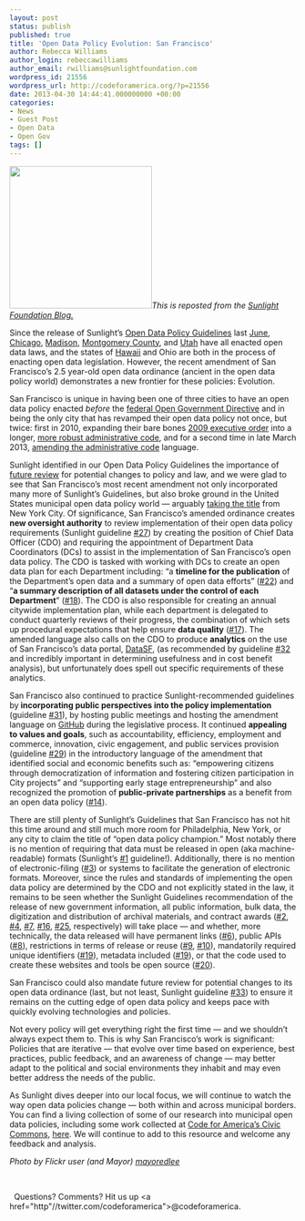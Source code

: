 ```yaml
---
layout: post
status: publish
published: true
title: 'Open Data Policy Evolution: San Francisco'
author: Rebecca Williams
author_login: rebeccawilliams
author_email: rwilliams@sunlightfoundation.com
wordpress_id: 21556
wordpress_url: http://codeforamerica.org/?p=21556
date: 2013-04-30 14:44:41.000000000 +00:00
categories:
- News
- Guest Post
- Open Data
- Open Gov
tags: []
---
```

<img class="alignleft" title="Ed Lee" src="http://assets.sunlightfoundation.com.s3.amazonaws.com/blog/muni/SF%20open%20data%20policy.jpg" alt="" width="250" /><em>This is reposted from the <a href="http://sunlightfoundation.com/blog/2013/04/25/open-data-policy-evolution-san-francisco/">Sunlight Foundation Blog.</a></em>
<p dir="ltr">Since the release of Sunlight’s <a href="http://sunlightfoundation.com/policy/opendata/">Open Data Policy Guidelines</a> last <a href="http://sunlightfoundation.com/blog/2012/06/29/open-data-policy-guidelines/">June</a>, <a href="http://www.cityofchicago.org/city/en/narr/foia/open_data_executiveorder.html">Chicago</a>, <a href="http://madison.legistar.com/ViewReport.ashx?M=R&amp;N=Text&amp;GID=205&amp;ID=1201083&amp;GUID=2EC21911-798D-4499-BFAF-96BDACBCD8C7&amp;Title=Legislation+Text">Madison</a>, <a href="http://sunlightfoundation.com/blog/2012/12/04/montgomery-countys-new-open-data-bill/">Montgomery County</a>, and <a href="http://sunlightfoundation.com/blog/2013/03/13/a-look-at-utahs-future-in-open-data/">Utah</a> have all enacted open data laws, and the states of <a href="https://scout.sunlightfoundation.com/item/state_bill/HIB00009496">Hawaii</a> and Ohio are both in the process of enacting open data legislation. However, the recent amendment of San Francisco’s 2.5 year-old open data ordinance (ancient in the open data policy world) demonstrates a new frontier for these policies: Evolution.</p>
<p dir="ltr">San Francisco is unique in having been one of three cities to have an open data policy enacted <em>before</em> the <a href="http://www.whitehouse.gov/open/documents/open-government-directive">federal Open Government Directive</a> and in being the only city that has revamped their open data policy not once, but twice: first in 2010, expanding their bare bones <a href="http://sfmayor.org/ftp/archive/209.126.225.7/executive-directive-09-06-open-data/index.html">2009 executive order</a> into a longer, <a href="http://www.sfbos.org/ftp/uploadedfiles/bdsupvrs/bosagendas/materials/bag110910_101155.pdf">more robust administrative code</a>, and for a second time in late March 2013, <a href="http://sfbos.org/ftp/uploadedfiles/bdsupvrs/committees/materials/gao_032813_121017.pdf">amending the administrative code</a> language.</p>
<p dir="ltr">Sunlight identified in our Open Data Policy Guidelines the importance of <a href="http://sunlightfoundation.com/policy/opendata/#open-to-review">future review</a> for potential changes to policy and law, and we were glad to see that San Francisco’s most recent amendment not only incorporated many more of Sunlight’s Guidelines, but also broke ground in the United States municipal open data policy world — arguably <a href="http://techpresident.com/news/23647/innovator-san-francisco-now-plays-catch-proposed-open-data-law">taking the title</a> from New York City. Of significance, San Francisco’s amended ordinance creates <strong>new oversight authority</strong> to review implementation of their open data policy requirements (Sunlight guideline <a href="http://sunlightfoundation.com/policy/opendata/#oversight-authority">#27</a>) by creating the position of Chief Data Officer (CDO) and requiring the appointment of Department Data Coordinators (DCs) to assist in the implementation of San Francisco’s open data policy. The CDO is tasked with working with DCs to create an open data plan for each Department including: “a <strong>timeline for the publication</strong> of the Department’s open data and a summary of open data efforts” (<a href="http://sunlightfoundation.com/policy/opendata/#timelines">#22</a>) and “<strong>a summary description of all datasets under the control of each Department</strong>” (<a href="http://sunlightfoundation.com/policy/opendata/#lists-of-holdings">#18</a>). The CDO is also responsible for creating an annual citywide implementation plan, while each department is delegated to conduct quarterly reviews of their progress, the combination of which sets up procedural expectations that help ensure <strong>data quality</strong> (<a href="http://sunlightfoundation.com/policy/opendata/#data-quality">#17</a>). The amended language also calls on the CDO to produce <strong>analytics</strong> on the use of San Francisco’s data portal, <a href="https://data.sfgov.org/">DataSF</a>, (as recommended by guideline <a href="http://sunlightfoundation.com/policy/opendata/#open-analytics">#32</a> and incredibly important in determining usefulness and in cost benefit analysis), but unfortunately does spell out specific requirements of these analytics.</p>
<p dir="ltr">San Francisco also continued to practice Sunlight-recommended guidelines by<strong> incorporating public perspectives into the policy implementation</strong> (guideline <a href="http://sunlightfoundation.com/policy/opendata/#public-participation">#31</a>), by hosting public meetings and hosting the amendment language on <a href="https://github.com/SFgov/San-Francisco-Open-Data-Legislation-2012/blob/master/OpenDataLegilsation2012Final">GitHub</a> during the legislative process. It continued <strong>appealing to values and goals</strong>, such as accountability, efficiency, employment and commerce, innovation, civic engagement, and public services provision (guideline <a href="http://sunlightfoundation.com/policy/opendata/#goals-and-values">#29</a>) in the introductory language of the amendment that identified social and economic benefits such as: “empowering citizens through democratization of information and fostering citizen participation in City projects” and “supporting early stage entrepreneurship” and also recognized the promotion of <strong>public-private partnerships</strong> as a benefit from an open data policy (<a href="http://sunlightfoundation.com/policy/opendata/#partnerships">#14</a>).</p>
<p dir="ltr">There are still plenty of Sunlight’s Guidelines that San Francisco has not hit this time around and still much more room for Philadelphia, New York, or any city to claim the title of “open data policy champion.” Most notably there is no mention of requiring that data must be released in open (aka machine-readable) formats (Sunlight’s <a href="http://sunlightfoundation.com/policy/opendata/#open-formats">#1</a> guideline!). Additionally, there is no mention of electronic-filing (<a href="http://sunlightfoundation.com/policy/opendata/#electronic-filing">#3</a>) or systems to facilitate the generation of electronic formats. Moreover, since the rules and standards of implementing the open data policy are determined by the CDO and not explicitly stated in the law, it remains to be seen whether the Sunlight Guidelines recommendation of the release of new government information, all public information, bulk data, the digitization and distribution of archival materials, and contract awards (<a href="http://sunlightfoundation.com/policy/opendata/#new-information">#2</a>, <a href="http://sunlightfoundation.com/policy/opendata/#post-online">#4</a>, <a href="http://sunlightfoundation.com/policy/opendata/#bulk-data">#7</a>, <a href="http://sunlightfoundation.com/policy/opendata/#archival-material">#16</a>, <a href="http://sunlightfoundation.com/policy/opendata/#contract-rewards">#25</a>, respectively) will take place — and whether, more technically, the data released will have permanent links (<a href="http://sunlightfoundation.com/policy/opendata/#permanent-access">#6</a>), public APIs (<a href="http://sunlightfoundation.com/policy/opendata/#public-apis">#8</a>), restrictions in terms of release or reuse (<a href="http://sunlightfoundation.com/policy/opendata/#open-access">#9</a>, <a href="http://sunlightfoundation.com/policy/opendata/#open-license">#10</a>), mandatorily required unique identifiers (<a href="http://sunlightfoundation.com/policy/opendata/#unique-identifiers">#19</a>), metadata included (<a href="http://sunlightfoundation.com/policy/opendata/#unique-identifiers">#19</a>), or that the code used to create these websites and tools be open source (<a href="http://sunlightfoundation.com/policy/opendata/#metadata">#20</a>).</p>
<p dir="ltr">San Francisco could also mandate future review for potential changes to its open data ordinance (last, but not least, Sunlight guideline <a href="http://sunlightfoundation.com/policy/opendata/#open-to-review">#33</a>) to ensure it remains on the cutting edge of open data policy and keeps pace with quickly evolving technologies and policies.</p>
<p dir="ltr">Not every policy will get everything right the first time — and we shouldn’t always expect them to. This is why San Francisco’s work is significant: Policies that are iterative — that evolve over time based on experience, best practices, public feedback, and an awareness of change — may better adapt to the political and social environments they inhabit and may even better address the needs of the public.</p>
<p dir="ltr">As Sunlight dives deeper into our local focus, we will continue to watch the way open data policies change — both within and across municipal borders. You can find a living collection of some of our research into municipal open data policies, including some work collected at <a href="http://wiki.civiccommons.org/Open_Data_Policy">Code for America’s Civic Commons</a>, <a href="https://docs.google.com/spreadsheet/ccc?key=0Ap0CEAgs-R_odFc0Qk1WNHdIUDE3bUNVd1U3WUlnblE&amp;usp=sharing">here</a>. We will continue to add to this resource and welcome any feedback and analysis.</p>
<em>Photo by Flickr user (and Mayor) <a href="http://www.flickr.com/photos/mayoredlee/8095166165/">mayoredlee</a></em>

&nbsp;

&nbsp;
Questions? Comments? Hit us up <a href="http"//twitter.com/codeforamerica">@codeforamerica</a>.
